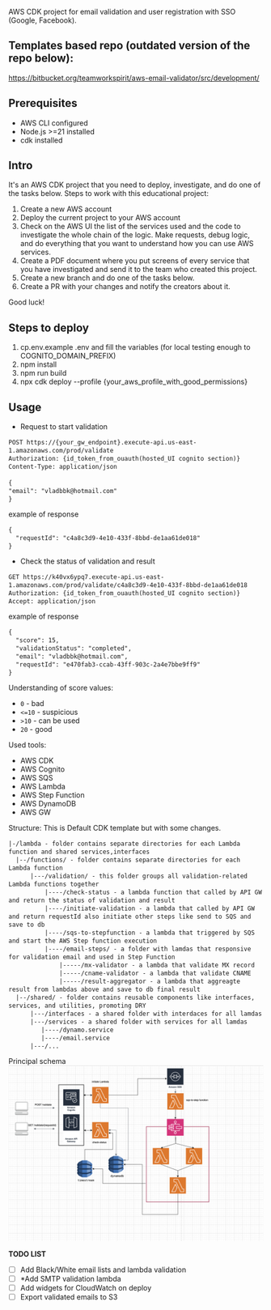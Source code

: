 AWS CDK project for email validation and user registration with SSO (Google, Facebook).

## Templates based repo (outdated version of the repo below):
https://bitbucket.org/teamworkspirit/aws-email-validator/src/development/

## Prerequisites

- AWS CLI configured
- Node.js >=21 installed
- cdk installed

## Intro
It's an AWS CDK project that you need to deploy, investigate, and do one of the tasks below.
Steps to work with this educational project:
1. Create a new AWS account
2. Deploy the current project to your AWS account
3. Check on the AWS UI the list of the services used and the code to investigate the whole chain of the logic. Make requests, debug logic, and do everything that you want to understand how you can use AWS services.
4. Create a PDF document where you put screens of every service that you have investigated and send it to the team who created this project.
5. Create a new branch and do one of the tasks below.
6. Create a PR with your changes and notify the creators about it.

Good luck!

## Steps to deploy

1. cp.env.example .env and fill the variables (for local testing enough to COGNITO_DOMAIN_PREFIX)
2. npm install
3. npm run build
4. npx cdk deploy --profile {your_aws_profile_with_good_permissions}

## Usage

- Request to start validation

```shell
POST https://{your_gw_endpoint}.execute-api.us-east-1.amazonaws.com/prod/validate
Authorization: {id_token_from_ouauth(hosted_UI cognito section)}
Content-Type: application/json

{
"email": "vladbbk@hotmail.com"
}
```

example of response

```shell
{
  "requestId": "c4a8c3d9-4e10-433f-8bbd-de1aa61de018"
}
```

- Check the status of validation and result

```shell
GET https://k40vx6ypq7.execute-api.us-east-1.amazonaws.com/prod/validate/c4a8c3d9-4e10-433f-8bbd-de1aa61de018
Authorization: {id_token_from_ouauth(hosted_UI cognito section)}
Accept: application/json
```

example of response

```shell
{
  "score": 15,
  "validationStatus": "completed",
  "email": "vladbbk@hotmail.com",
  "requestId": "e470fab3-ccab-43ff-903c-2a4e7bbe9ff9"
}
```

Understanding of score values:
- `0` - bad
- `<=10` - suspicious
- `>10`  - can be used
- `20` - good

Used tools:

- AWS CDK
- AWS Cognito
- AWS SQS
- AWS Lambda
- AWS Step Function
- AWS DynamoDB
- AWS GW

Structure:
This is Default CDK template but with some changes.

```shell 
|-/lambda - folder contains separate directories for each Lambda function and shared services,interfaces
  |--/functions/ - folder contains separate directories for each Lambda function
      |---/validation/ - this folder groups all validation-related Lambda functions together
          |----/check-status - a lambda function that called by API GW and return the status of validation and result
          |----/initiate-validation - a lambda that called by API GW and return requestId also initiate other steps like send to SQS and save to db
          |----/sqs-to-stepfunction - a lambda that triggered by SQS and start the AWS Step function execution
          |----/email-steps/ - a folder with lamdas that responsive for validation email and used in Step Function
              |-----/mx-validator - a lambda that validate MX record
              |-----/cname-validator - a lambda that validate CNAME
              |-----/result-aggregator - a lambda that aggreagte result from lambdas above and save to db final result
  |--/shared/ - folder contains reusable components like interfaces, services, and utilities, promoting DRY 
      |---/interfaces - a shared folder with interdaces for all lamdas
      |---/services - a shared folder with services for all lamdas
         |----/dynamo.service
         |----/email.service
      |---/...
```

Principal schema
<img width="1085" alt="Screenshot 2024-07-11 at 15 18 41" src="./principal_schema.png">

**TODO LIST**
- [ ] Add Black/White email lists and lambda validation
- [ ] *Add SMTP validation lambda
- [ ] Add widgets for CloudWatch on deploy
- [ ] Export validated emails to S3
